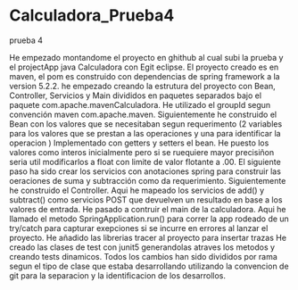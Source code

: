 # Calculadora_Prueba4
prueba 4

He empezado montandome el proyecto en ghithub al cual subi la prueba y el projectApp java Calculadora con Egit eclipse.
El proyecto creado es en maven, el pom es construido con dependencias de spring framework a la version 5.2.2.
he empezado creando la estrutura del proyecto con Bean, Controller, Servicios y Main divididos en paquetes separados bajo el paquete com.apache.mavenCalculadora.
He utilizado el groupId segun convención maven com.apache.maven.
Siguientemente he construido el Bean con los valores que se necesitaban segun requerimento (2 variables para los valores que se prestan a las operaciones y una para identificar la operacion )
Implementado con getters y setters el bean.
He puesto los valores como interos inicialmente pero si se ruequiere mayor precisiñon seria util modificarlos a float con limite de valor flotante a .00.
El siguiente paso ha sido crear los servicios con anotaciones spring para construir las oeraciones de suma y subtracción como da requerimiento.
Siguientemente he construido el Controller.
Aqui he mapeado los servicios de add() y subtract() como servicios POST que devuelven un resultado en base a los valores de entrada.
He pasado a contruir el main de la calculadora.
Aqui he llamado el metodo SpringApplication.run() para correr la app rodeado de un try/catch para capturar exepciones si se incurre en errores al lanzar el proyecto. 
He añadido las librerias tracer al proyecto para insertar trazas 
He creado las clases de test con junit5 generandolas atraves los metodos y creando tests dinamicos.
Todos los cambios han sido divididos por rama segun el tipo de clase que estaba desarrollando utilizando la convencion de git para la separacion y la identificacion de los desarrollos.
